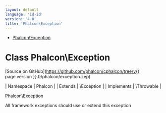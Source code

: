 ```yaml
---
layout: default
language: 'id-id'
version: '4.0'
title: 'Phalcon\Exception'
---
```


* [Phalcon\Exception](#Exception)

<h1 id="Exception">Class Phalcon\Exception</h1>

[Source on GitHub](https://github.com/phalcon/cphalcon/tree/v{{ page.version }}.0/phalcon/exception.zep)

| Namespace | Phalcon | | Extends | \Exception | | Implements | \Throwable |

Phalcon\Exception

All framework exceptions should use or extend this exception